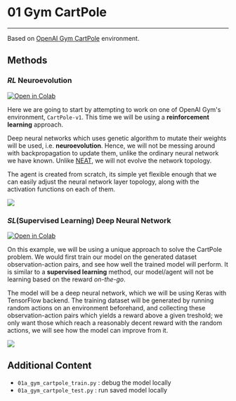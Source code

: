 # 01 Gym CartPole

---

Based on [OpenAI Gym CartPole](https://gym.openai.com/envs/CartPole-v1/) environment.


## Methods

### *RL* Neuroevolution

[![Open in Colab](https://colab.research.google.com/assets/colab-badge.svg)](https://colab.research.google.com/github/daystram/ml-playground/blob/master/01_gym_cartpole/01a_gym_cartpole_neuroevolution.ipynb)

Here we are going to start by attempting to work on one of OpenAI Gym's environment, `CartPole-v1`. This time we will be using a **reinforcement learning** approach.

Deep neural networks which uses genetic algorithm to mutate their weights will be used, i.e. **neuroevolution**. Hence, we will not be messing around with backpropagation to update them, unlike the ordinary neural network we have known. Unlike [NEAT](https://en.wikipedia.org/wiki/Neuroevolution_of_augmenting_topologies), we will not evolve the network topology.

The agent is created from scratch, its simple yet flexible enough that we can easily adjust the neural network layer topology, along with the activation functions on each of them.

![](01a_demo.gif)


### *SL*(Supervised Learning) Deep Neural Network

[![Open in Colab](https://colab.research.google.com/assets/colab-badge.svg)](https://colab.research.google.com/github/daystram/ml-playground/blob/master/01_gym_cartpole/01b_gym_cartpole_dnn.ipynb)

On this example, we will be using a unique approach to solve the CartPole problem. We would first train our model on the generated dataset observation-action pairs, and see how well the trained model will perform. It is similar to a **supervised learning** method, our model/agent will not be learning based on the reward *on-the-go*.

The model will be a deep neural network, which we will be using Keras with TensorFlow backend. The training dataset will be generated by running random actions on an environment beforehand, and collecting these observation-action pairs which yields a reward above a given treshold; we only want those which reach a reasonably decent reward with the random actions, we will see how the model can improve from it.

![](01b_demo.gif)


## Additional Content

- `01a_gym_cartpole_train.py` : debug the model locally
- `01a_gym_cartpole_test.py` : run saved model locally
